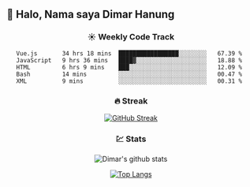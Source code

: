 ## 👋 Halo, Nama saya **Dimar Hanung**

<center>

### :sunny: Weekly Code Track
<!--START_SECTION:waka-->
```text
Vue.js       34 hrs 18 mins  █████████████████░░░░░░░░   67.39 % 
JavaScript   9 hrs 36 mins   ████▓░░░░░░░░░░░░░░░░░░░░   18.88 % 
HTML         6 hrs 9 mins    ███░░░░░░░░░░░░░░░░░░░░░░   12.09 % 
Bash         14 mins         ░░░░░░░░░░░░░░░░░░░░░░░░░   00.47 % 
XML          9 mins          ░░░░░░░░░░░░░░░░░░░░░░░░░   00.31 % 
```
<!--END_SECTION:waka-->

### :fire: Streak

[![GitHub Streak](http://github-readme-streak-stats.herokuapp.com?user=dimar-hanung)](https://git.io/streak-stats)

### :chart: Stats

![Dimar's github stats](https://github-readme-stats.vercel.app/api?username=dimar-hanung&show_icons=true&theme=vue)

[![Top Langs](https://github-readme-stats.vercel.app/api/top-langs/?username=dimar-hanung)](#)

</center>
